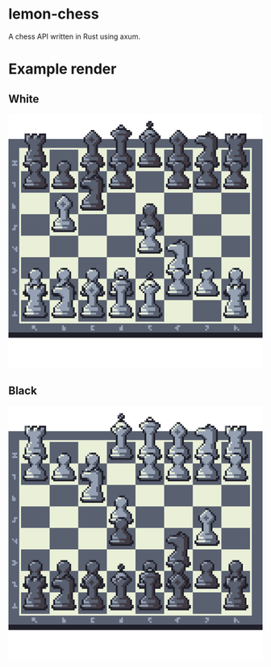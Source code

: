 # lemon-chess
A chess API written in Rust using axum.

# Example render
## White
![Example White](public/example_white.png)

## Black
![Example Black](public/example_black.png)